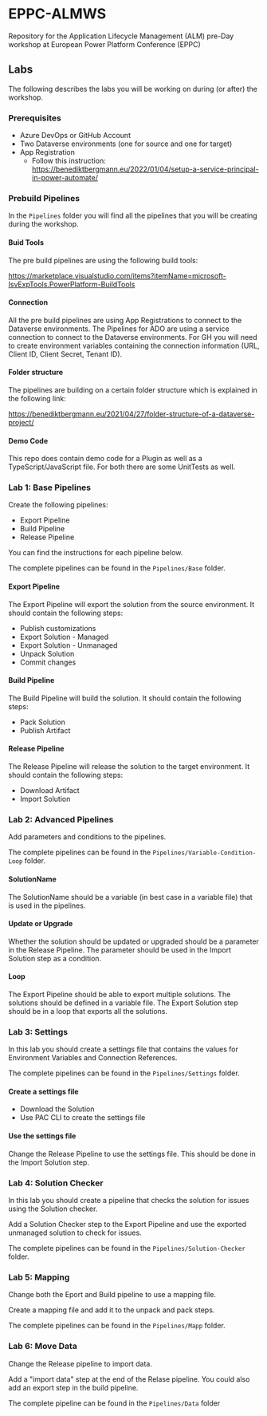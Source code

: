 # EPPC-ALMWS
Repository for the Application Lifecycle Management (ALM) pre-Day workshop at European Power Platform Conference (EPPC)

## Labs
The following describes the labs you will be working on during (or after) the workshop.

### Prerequisites
- Azure DevOps or GitHub Account
- Two Dataverse environments (one for source and one for target)
- App Registration
  - Follow this instruction: https://benediktbergmann.eu/2022/01/04/setup-a-service-principal-in-power-automate/


### Prebuild Pipelines
In the `Pipelines` folder you will find all the pipelines that you will be creating during the workshop.

#### Buid Tools
The pre build pipelines are using the following build tools:

https://marketplace.visualstudio.com/items?itemName=microsoft-IsvExpTools.PowerPlatform-BuildTools

#### Connection
All the pre build pipelines are using App Registrations to connect to the Dataverse environments.
The Pipelines for ADO are using a service connection to connect to the Dataverse environments.
For GH you will need to create environment variables containing the connection information (URL, Client ID, Client Secret, Tenant ID).

#### Folder structure
The pipelines are building on a certain folder structure which is explained in the following link:

https://benediktbergmann.eu/2021/04/27/folder-structure-of-a-dataverse-project/

#### Demo Code
This repo does contain demo code for a Plugin as well as a TypeScript/JavaScript file. For both there are some UnitTests as well.

### Lab 1: Base Pipelines
Create the following pipelines:
- Export Pipeline
- Build Pipeline
- Release Pipeline

You can find the instructions for each pipeline below.

The complete pipelines can be found in the `Pipelines/Base` folder.

#### Export Pipeline
The Export Pipeline will export the solution from the source environment. It should contain the following steps:
- Publish customizations
- Export Solution - Managed
- Export Solution - Unmanaged
- Unpack Solution
- Commit changes

#### Build Pipeline
The Build Pipeline will build the solution. It should contain the following steps:
- Pack Solution
- Publish Artifact

#### Release Pipeline
The Release Pipeline will release the solution to the target environment. It should contain the following steps:
- Download Artifact
- Import Solution

### Lab 2: Advanced Pipelines
Add parameters and conditions to the pipelines.

The complete pipelines can be found in the `Pipelines/Variable-Condition-Loop` folder.

#### SolutionName
The SolutionName should be a variable (in best case in a variable file) that is used in the pipelines.

#### Update or Upgrade
Whether the solution should be updated or upgraded should be a parameter in the Release Pipeline. The parameter should be used in the Import Solution step as a condition.

#### Loop
The Export Pipeline should be able to export multiple solutions. The solutions should be defined in a variable file. The Export Solution step should be in a loop that exports all the solutions.

### Lab 3: Settings
In this lab you should create a settings file that contains the values for Environment Variables and Connection References.

The complete pipelines can be found in the `Pipelines/Settings` folder.

#### Create a settings file
- Download the Solution
- Use PAC CLI to create the settings file

#### Use the settings file
Change the Release Pipeline to use the settings file. This should be done in the Import Solution step.

### Lab 4: Solution Checker
In this lab you should create a pipeline that checks the solution for issues using the Solution checker.

Add a Solution Checker step to the Export Pipeline and use the exported unmanaged solution to check for issues.

The complete pipelines can be found in the `Pipelines/Solution-Checker` folder.

### Lab 5: Mapping
Change both the Eport and Build pipeline to use a mapping file.

Create a mapping file and add it to the unpack and pack steps.

The complete pipelines can be found in the `Pipelines/Mapp` folder.

### Lab 6: Move Data
Change the Release pipeline to import data.

Add a "import data" step at the end of the Relase pipeline.
You could also add an export step in the build pipeline.

The complete pipeline can be found in the `Pipelines/Data` folder